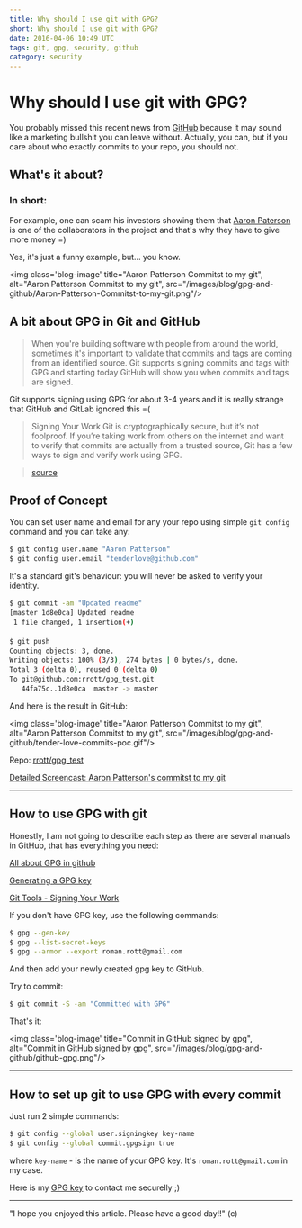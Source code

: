 ```yaml
---
title: Why should I use git with GPG?
short: Why should I use git with GPG?
date: 2016-04-06 10:49 UTC
tags: git, gpg, security, github
category: security
---
```

# Why should I use git with GPG?
You probably missed this recent news from [GitHub](https://github.com/blog/2144-gpg-signature-verification) because it may sound like a marketing bullshit you can leave without. Actually, you can, but if you care about who exactly commits to your repo, you should not.

## What's it about?
### In short:

For example, one can scam his investors showing them that [Aaron Paterson](https://github.com/tenderlove) is one of the collaborators in the project and that's why they have to give more money =)

Yes, it's just a funny example, but... you know.

<img class='blog-image' title="Aaron Patterson Commitst to my git", alt="Aaron Patterson Commitst to my git", src="/images/blog/gpg-and-github/Aaron-Patterson-Commitst-to-my-git.png"/>

## A bit about GPG in Git and GitHub
>When you're building software with people from around the world, sometimes it's important to validate that commits and tags are coming from an identified source. Git supports signing commits and tags with GPG and starting today GitHub will show you when commits and tags are signed.

Git supports signing using GPG for about 3-4 years and it is really strange that GitHub and GitLab ignored this =(

>Signing Your Work
Git is cryptographically secure, but it’s not foolproof. If you’re taking work from others on the internet and want to verify that commits are actually from a trusted source, Git has a few ways to sign and verify work using GPG.

>[source](https://git-scm.com/book/uz/v2/Git-Tools-Signing-Your-Work)

## Proof of Concept

You can set user name and email for any your repo using simple `git config` command and you can take any:

```bash
$ git config user.name "Aaron Patterson"
$ git config user.email "tenderlove@github.com"
```

It's a standard git's behaviour: you will never be asked to verify your identity.

```bash
$ git commit -am "Updated readme"
[master 1d8e0ca] Updated readme
 1 file changed, 1 insertion(+)

$ git push
Counting objects: 3, done.
Writing objects: 100% (3/3), 274 bytes | 0 bytes/s, done.
Total 3 (delta 0), reused 0 (delta 0)
To git@github.com:rrott/gpg_test.git
   44fa75c..1d8e0ca  master -> master
```

And here is the result in GitHub:

<img class='blog-image' title="Aaron Patterson Commitst to my git", alt="Aaron Patterson Commitst to my git", src="/images/blog/gpg-and-github/tender-love-commits-poc.gif"/>

Repo: <a href="https://github.com/rrott/gpg_test/commits/master/README.md" target="_blank" rel="noopener noreferrer">rrott/gpg_test</a>

<a href="/images/blog/gpg-and-github/tender-love-commits.gif" target="_blank" rel="noopener noreferrer">Detailed Screencast: Aaron Patterson's commitst to my git</a>

---
## How to use GPG with git

Honestly, I am not going to describe each step as there are several manuals in GitHub, that has everything you need:

<a href="https://help.github.com/categories/gpg/" target="_blank" rel="noopener noreferrer">All about GPG in github</a>

<a href="https://help.github.com/articles/generating-a-gpg-key/" target="_blank" rel="noopener noreferrer">Generating a GPG key</a>

<a href="https://git-scm.com/book/en/v2/Git-Tools-Signing-Your-Work" target="_blank" rel="noopener noreferrer">Git Tools - Signing Your Work</a>

If you don't have GPG key, use the following commands:

```bash
$ gpg --gen-key
$ gpg --list-secret-keys
$ gpg --armor --export roman.rott@gmail.com
```

And then add your newly created gpg key to GitHub.

Try to commit:

```bash
$ git commit -S -am "Committed with GPG"
 ```

 That's it:

<img class='blog-image' title="Commit in GitHub signed by gpg", alt="Commit in GitHub signed by gpg", src="/images/blog/gpg-and-github/github-gpg.png"/>

---
## How to set up git to use GPG with every commit

Just run 2 simple commands:

```bash
$ git config --global user.signingkey key-name
$ git config --global commit.gpgsign true
```
where `key-name` - is the name of your GPG key.
It's `roman.rott@gmail.com` in my case.

Here is my <a href="https://keybase.io/rrott" target="_blank" rel="noopener noreferrer">GPG key</a> to contact me securelly ;)

---
"I hope you enjoyed this article. Please have a good day!!" (c)
